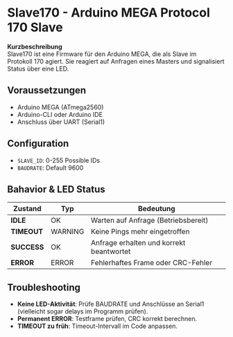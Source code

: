 # Slave170 - Arduino MEGA Protocol 170 Slave

**Kurzbeschreibung**  
Slave170 ist eine Firmware für den Arduino MEGA, die als Slave im Protokoll 170 agiert. Sie reagiert auf Anfragen eines Masters und signalisiert Status über eine LED.

## Voraussetzungen

- Arduino MEGA (ATmega2560)  
- Arduino-CLI oder Arduino IDE  
- Anschluss über UART (Serial1)  

## Configuration
- `SLAVE_ID`: 0-255 Possible IDs
- `BAUDRATE`: Default 9600

## Bahavior & LED Status
| Zustand     | Typ     | Bedeutung                                |
| ----------- | ------- | ---------------------------------------- |
| **IDLE**    | OK      | Warten auf Anfrage (Betriebsbereit)      |
| **TIMEOUT** | WARNING | Keine Pings mehr eingetroffen            |
| **SUCCESS** | OK      | Anfrage erhalten und korrekt beantwortet |
| **ERROR**   | ERROR   | Fehlerhaftes Frame oder CRC-Fehler       |
  
## Troubleshooting
- **Keine LED-Aktivität**: Prüfe BAUDRATE und Anschlüsse an Serial1 (vielleicht sogar delays im Programm prüfen).
- **Permanent ERROR**: Testframe prüfen, CRC korrekt berechnen.
- **TIMEOUT zu früh**: Timeout-Intervall im Code anpassen.
